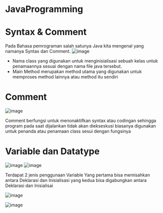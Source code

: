 # JavaProgramming
# Syntax & Comment
Pada Bahasa pemrograman salah satunya Java kita mengenal yang namanya Syntax dan Comment.
![image](https://github.com/user-attachments/assets/03a288e0-8408-4c7c-8150-55cf4a99aa60)

- Nama class yang digunakan untuk menginisialisasi sebuah kelas untuk penamaannya sesuai dengan nama file java tersebut.
- Main Method merupakan method utama yang digunakan untuk memproses method lainnya atau method itu sendiri
  
# Comment
![image](https://github.com/user-attachments/assets/595b6b2a-c2c2-4d9a-a727-08b9772611b9)

Comment berfungsi untuk menonaktifkan syntax atau codingan sehingga program pada saat dijalankan tidak akan diekseskusi biasanya digunakan untuk penanda atau penamaan class sesui dengan fungsinya

# Variable dan Datatype
![image](https://github.com/user-attachments/assets/ff42630e-6d7e-4756-87a0-e529a1f7dfcf)
![image](https://github.com/user-attachments/assets/685e4ec6-704d-4923-a4a1-d423bbe9c044)

Terdapat 2 jenis penggunaan Variable 
Yang pertama bisa memisahkan antara Deklarasi dan Inisialisasi yang kedua bisa digabungkan antara Deklarasi dan Inisialisai

![image](https://github.com/user-attachments/assets/58c44dca-cba6-4eed-984b-7e3ae5e707bc)

![image](https://github.com/user-attachments/assets/8a808acd-07ca-4a44-af08-1defcc5cd489)



